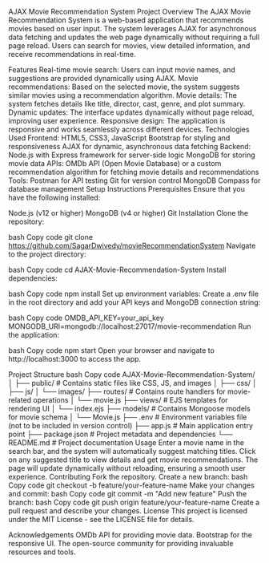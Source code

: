 AJAX Movie Recommendation System
Project Overview
The AJAX Movie Recommendation System is a web-based application that recommends movies based on user input. The system leverages AJAX for asynchronous data fetching and updates the web page dynamically without requiring a full page reload. Users can search for movies, view detailed information, and receive recommendations in real-time.

Features
Real-time movie search: Users can input movie names, and suggestions are provided dynamically using AJAX.
Movie recommendations: Based on the selected movie, the system suggests similar movies using a recommendation algorithm.
Movie details: The system fetches details like title, director, cast, genre, and plot summary.
Dynamic updates: The interface updates dynamically without page reload, improving user experience.
Responsive design: The application is responsive and works seamlessly across different devices.
Technologies Used
Frontend:
HTML5, CSS3, JavaScript
Bootstrap for styling and responsiveness
AJAX for dynamic, asynchronous data fetching
Backend:
Node.js with Express framework for server-side logic
MongoDB for storing movie data
APIs:
OMDb API (Open Movie Database) or a custom recommendation algorithm for fetching movie details and recommendations
Tools:
Postman for API testing
Git for version control
MongoDB Compass for database management
Setup Instructions
Prerequisites
Ensure that you have the following installed:

Node.js (v12 or higher)
MongoDB (v4 or higher)
Git
Installation
Clone the repository:

bash
Copy code
git clone https://github.com/SagarDwivedy/movieRecommendationSystem
Navigate to the project directory:

bash
Copy code
cd AJAX-Movie-Recommendation-System
Install dependencies:

bash
Copy code
npm install
Set up environment variables: Create a .env file in the root directory and add your API keys and MongoDB connection string:

bash
Copy code
OMDB_API_KEY=your_api_key
MONGODB_URI=mongodb://localhost:27017/movie-recommendation
Run the application:

bash
Copy code
npm start
Open your browser and navigate to http://localhost:3000 to access the app.

Project Structure
bash
Copy code
AJAX-Movie-Recommendation-System/
│
├── public/                # Contains static files like CSS, JS, and images
│   ├── css/
│   ├── js/
│   └── images/
├── routes/                # Contains route handlers for movie-related operations
│   └── movie.js
├── views/                 # EJS templates for rendering UI
│   └── index.ejs
├── models/                # Contains Mongoose models for movie schema
│   └── Movie.js
├── .env                   # Environment variables file (not to be included in version control)
├── app.js                 # Main application entry point
├── package.json           # Project metadata and dependencies
└── README.md              # Project documentation
Usage
Enter a movie name in the search bar, and the system will automatically suggest matching titles.
Click on any suggested title to view details and get movie recommendations.
The page will update dynamically without reloading, ensuring a smooth user experience.
Contributing
Fork the repository.
Create a new branch:
bash
Copy code
git checkout -b feature/your-feature-name
Make your changes and commit:
bash
Copy code
git commit -m "Add new feature"
Push the branch:
bash
Copy code
git push origin feature/your-feature-name
Create a pull request and describe your changes.
License
This project is licensed under the MIT License - see the LICENSE file for details.

Acknowledgements
OMDb API for providing movie data.
Bootstrap for the responsive UI.
The open-source community for providing invaluable resources and tools.
